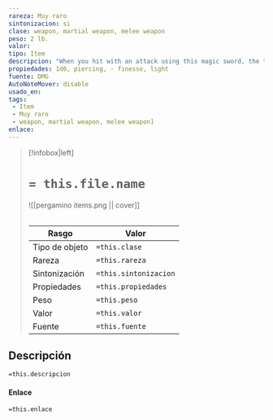 ```yaml
---
rareza: Muy raro
sintonizacion: si
clase: weapon, martial weapon, melee weapon
peso: 2 lb.
valor: 
tipo: Item
descripcion: "When you hit with an attack using this magic sword, the target takes an extra 1d6 cold damage. In addition, while you hold the sword, you have resistance to fire damage.In freezing temperatures, the blade sheds bright light in a 10-foot radius and dim light for an additional 10 feet.When you draw this weapon, you can extinguish all nonmagical flames within 30 feet of you. This property can be used no more than once per hour. Finesse. When making an attack with a finesse weapon, you use your choice of your Strength or Dexterity modifier for the attack and damage rolls. You must use the same modifier for both rolls. Light. A light weapon is small and easy to handle, making it ideal for use when fighting with two weapons."
propiedades: 1d6, piercing, - finesse, light
fuente: DMG
AutoNoteMover: disable
usado_en:  
tags: 
 - Item
 - Muy raro
 - weapon, martial weapon, melee weapon]
enlace: 
---
```


> [!infobox|left]
>  # `= this.file.name`
> ![[pergamino items.png || cover]]
> ######   
> |Rasgo | Valor |
> | --- | --- |
> | Tipo de objeto| `=this.clase`|
>  | Rareza| `=this.rareza`|
> | Sintonización | `=this.sintonizacion` |
> | Propiedades | `=this.propiedades` |
>  | Peso | `=this.peso` |
> | Valor | `=this.valor` |
> | Fuente | `=this.fuente` |


## Descripción
`=this.descripcion`

#### Enlace
`=this.enlace`